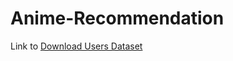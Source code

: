 # Anime-Recommendation

Link to [Download Users Dataset](https://drive.google.com/uc?export=download&id=1ziexNQvec0ilylv-U73nJoKuWenKCk5v&confirm=t&uuid=99001e73-0e6c-4793-b4ce-ac3033cbe37e&at=AHV7M3d_G0FOnB8Mm8zWlcZOSdsV:1670106934976)